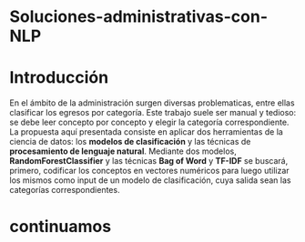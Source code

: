 # Soluciones-administrativas-con-NLP
# **Introducción**
En el ámbito de la administración surgen diversas problematicas, entre ellas
clasificar los egresos por categoría. Este trabajo suele ser manual y tedioso: se 
debe leer concepto por concepto y elegir la categoría correspondiente. La propuesta 
aquí presentada consiste en aplicar dos herramientas de la ciencia de datos:
los **modelos de clasificación** y las técnicas de **procesamiento de lenguaje natural**.
Mediante dos modelos, **RandomForestClassifier** y las técnicas **Bag of Word** y **TF-IDF**
se buscará, primero, codificar los conceptos en vectores numéricos para luego utilizar
los mismos como input de un modelo de clasificación, cuya salida sean las categorías
correspondientes.

# **continuamos**
